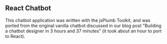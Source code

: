 ## React Chatbot

This chatbot application was written with the jsPlumb Toolkit, and was ported from the original vanilla chatbot discussed in our blog post "Building a chatbot designer in 3 hours and 37 minutes" (it took about an hour to port to React).
